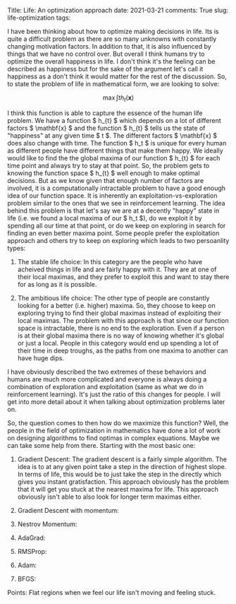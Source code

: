 Title: Life: An optimization approach
date: 2021-03-21
comments: True
slug: life-optimization
tags:

I have been thinking about how to optimize making decisions in life. Its is
quite a difficult problem as there are so many unknowns with constantly
changing motivation factors. In addition to that, it is also influenced by
things that we have no control over. But overall I think humans try to optimize
the overall happiness in life. I don't think it's the feeling can be described
as happiness but for the sake of the argument let's call it happiness as a
don't think it would matter for the rest of the discussion. So, to state the
problem of life in mathematical form, we are looking to solve:

$$ \max \int t h_{t}(\mathbf{x}) $$

I think this function is able to capture the essence of the human life problem.
We have a function $ h_{t} $ which depends on a lot of different factors $
\mathbf{x} $ and the function $ h_{t} $ tells us the state of "happiness" at
any given time $ t $. The different factors $ \mathbf{x} $ does also change
with time. The function $ h_t $ is unique for every human as different people
have different things that make them happy.  We ideally would like to find the
the global maxima of our function $ h_{t} $ for each time point and always try
to stay at that point. So, the problem gets to knowing the function space $
h_{t} $ well enough to make optimal decisions. But as we know given that enough
number of factors are involved, it is a computationally intractable problem to
have a good enough idea of our function space. It is inherently an
exploitation-vs-exploration problem similar to the ones that we see in
reinforcement learning. The idea behind this problem is that let's say we are
at a decently "happy" state in life (i.e. we found a local maxima of our $ h_t
$), do we exploit it by spending all our time at that point, or do we keep on
exploring in search for finding an even better maxima point. Some people prefer
the exploitation approach and others try to keep on exploring which leads to
two persoanlity types:

1. The stable life choice: In this category are the people who have acheived
   things in life and are fairly happy with it. They are at one of their local
   maximas, and they prefer to exploit this and want to stay there for as long 
   as it is possible.

2. The ambitious life choice: The other type of people are constantly looking
   for a better (i.e. higher) maxima. So, they choose to keep on exploring
   trying to find their global maximas instead of exploiting their local
   maximas.  The problem with this approach is that since our function space is
   intractable, there is no end to the exploration. Even if a person is at their
   global maxima there is no way of knowing whether it's global or just a local.
   People in this category would end up spending a lot of their time in deep 
   troughs, as the paths from one maxima to another can have huge dips.

I have obviously described the two extremes of these behaviors and humans are
much more complicated and everyone is always doing a combination of exploration
and exploitation (same as what we do in reinforcement learning). It's just the
ratio of this changes for people. I will get into more detail about it when
talking about optimization problems later on.

So, the question comes to then how do we maximize this function? Well, the
people in the field of optimization in mathematics have done a lot of work
on designing algorithms to find optimas in complex equations. Maybe we can 
take some help from there. Starting with the most basic one:

1. Gradient Descent: The gradient descent is a fairly simple algorithm. The
   idea is to at any given point take a step in the direction of highest slope.
   In terms of life, this would be to just take the step in the directly which
   gives you instant gratisfaction. This approach obviously has the problem 
   that it will get you stuck at the nearest maxima for life. This approach 
   obviously isn't able to also look for longer term maximas either.

2. Gradient Descent with momentum:
3. Nestrov Momentum:
4. AdaGrad:
5. RMSProp: 
6. Adam:
7. BFGS:

Points:
Flat regions when we feel our life isn't moving and feeling stuck.

